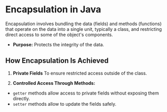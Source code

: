 # Encapsulation in Java
Encapsulation involves bundling the data (fields) and methods (functions) that operate on the data into a single unit, typically a class, and restricting direct access to some of the object's components.
  - **Purpose:** Protects the integrity of the data.

## How Encapsulation Is Achieved
1. **Private Fields**
  To ensure restricted access outside of the class.

2. **Controlled Access Through Methods:**
  - `getter` methods allow access to private fields without exposing them directly.
  - `setter` methods allow to update the fields safely.
